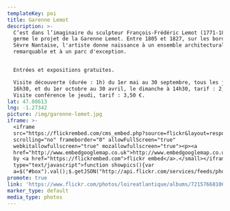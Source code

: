 ```yaml
---
templateKey: poi
title: Garenne Lemot
description: >-
  C’est dans l’imaginaire du sculpteur François-Frédéric Lemot (1771-1827) que
  germe le projet de la Garenne Lemot. Entre 1805 et 1827, sur les bords de la
  Sèvre Nantaise, l'artiste donne naissance à un ensemble architectural
  remarquable et à un parc d'exception.


  Entrées et expositions gratuites.

  Visite découverte (durée : 1h) du 1er mai au 30 septembre, tous les jours à
  16h30, et du 1er octobre au 30 avril, le dimanche à 14h30, tarif : 2,50 €.
  Visite conférence le jeudi, tarif : 3,50 €.
lat: 47.08613
lng: -1.27342
picture: /img/garenne-lemot.jpg
iframe: >-
  <iframe
  src="https://flickrembed.com/cms_embed.php?source=flickr&layout=responsive&input=72157668106486357&sort=0&by=album&theme=default&scale=fill&limit=10&skin=default&autoplay=true"
  scrolling="no" frameborder="0" allowFullScreen="true"
  webkitallowfullscreen="true" mozallowfullscreen="true"><p><a 
  href="http://www.embedgooglemap.co.uk">http://www.embedgooglemap.co.uk/</a></p><small>Powered
  by <a href="https://flickrembed.com">flickr embed</a>.</small></iframe><script
  type="text/javascript">function showpics(){var
  a=$("#box").val();$.getJSON("http://api.flickr.com/services/feeds/photos_public.gne?tags="+a+"&tagmode=any&format=json&jsoncallback=?",function(a){$("#images").hide().html(a).fadeIn("fast"),$.each(a.items,function(a,e){$("<img/>").attr("src",e.media.m).appendTo("#images")})})}</script>
promote: true
link: 'https://www.flickr.com/photos/loireatlantique/albums/72157668106486357'
marker_type: default
media_type: photos
---
```


